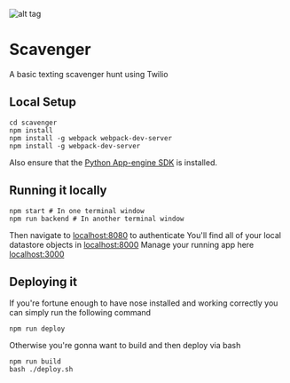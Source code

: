 ![alt tag](https://circleci.com/gh/ChrisPenner/scavenger.png)
# Scavenger 

A basic texting scavenger hunt using Twilio

## Local Setup

```
cd scavenger
npm install
npm install -g webpack webpack-dev-server
npm install -g webpack-dev-server
```

Also ensure that the [Python App-engine
SDK](https://cloud.google.com/appengine/docs/standard/python/download) is
installed.

## Running it locally

```
npm start # In one terminal window
npm run backend # In another terminal window
```

Then navigate to [localhost:8080](http://localhost:8080) to authenticate
You'll find all of your local datastore objects in [localhost:8000](http://localhost:8000)
Manage your running app here [localhost:3000](http://localhost:3000)

## Deploying it

If you're fortune enough to have nose installed and working correctly you can simply run the following command

```
npm run deploy
```

Otherwise you're gonna want to build and then deploy via bash

```
npm run build
bash ./deploy.sh
```